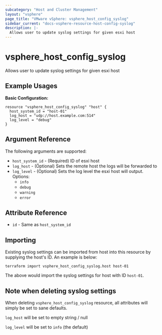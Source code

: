 ```yaml
---
subcategory: "Host and Cluster Management"
layout: "vsphere"
page_title: "VMware vSphere: vsphere_host_config_syslog"
sidebar_current: "docs-vsphere-resource-host-config-syslog"
description: |-
  Allows user to update syslog settings for given esxi host
---
```


# vsphere_host_config_syslog

Allows user to update syslog settings for given esxi host

## Example Usages

**Basic Configuration:**

```hcl
resource "vsphere_host_config_syslog" "host" {
  host_system_id = "host-01"
  log_host = "udp://host.example.com:514"
  log_level = "debug"
}
```

## Argument Reference

The following arguments are supported:

* `host_system_id` - (Required) ID of esxi host
* `log_host` - (Optional) Sets the remote host the logs will be forwarded to
* `log_level` - (Optional) Sets the log level the esxi host will output.  Options:
    * `info`
    * `debug`
    * `warning`
    * `error`

## Attribute Reference

* `id` - Same as `host_system_id`

## Importing

Existing syslog settings can be imported from host into this resource by supplying
the host's ID.  An example is below:

```
terraform import vsphere_host_config_syslog.host host-01
```

The above would import the syslog settings for host with ID `host-01`.

## Note when deleting syslog settings

When deleting `vsphere_host_config_syslog` resource, all attributes will simply be set to sane defaults.

`log_host` will be set to empty string / null

`log_level` will be set to `info` (the default)
